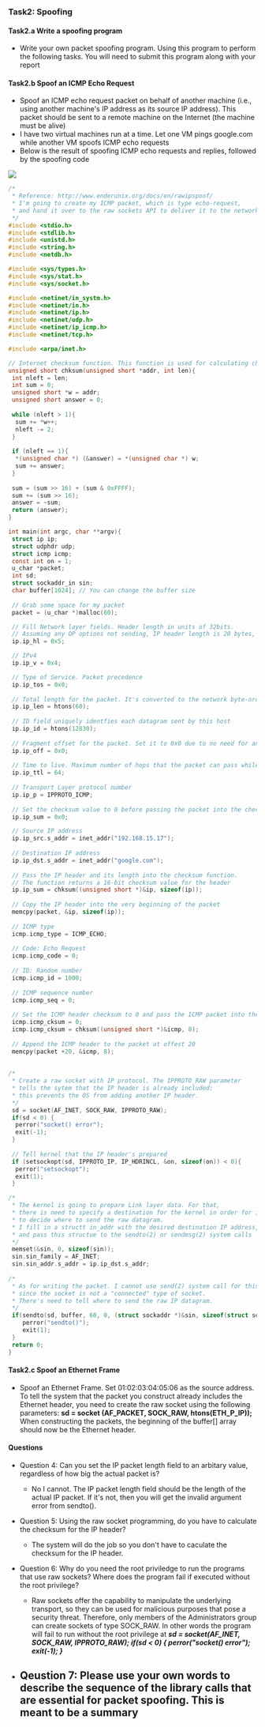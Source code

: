 ### Task2: Spoofing
#### Task2.a Write a spoofing program
- Write your own packet spoofing program. Using this program to perform the following tasks. You will need to submit this program along with your report

#### Task2.b Spoof an ICMP Echo Request
- Spoof an ICMP echo request packet on behalf of another machine (i.e., using another machine's IP address as its source IP address). This packet should be sent to a remote machine on the Internet (the machine must be alive)
- I have two virtual machines run at a time. Let one VM pings google.com while another VM spoofs ICMP echo requests
- Below is the result of spoofing ICMP echo requests and replies, followed by the spoofing code
 <img src = "images/part2/task2b.png">

```c
/* 
 * Reference: http://www.enderunix.org/docs/en/rawipspoof/
 * I'm going to create my ICMP packet, which is type echo-request,
 * and hand it over to the raw sockets API to deliver it to the network
 */
#include <stdio.h>
#include <stdlib.h>
#include <unistd.h>
#include <string.h>
#include <netdb.h>

#include <sys/types.h>
#include <sys/stat.h>
#include <sys/socket.h>

#include <netinet/in_systm.h>
#include <netinet/in.h>
#include <netinet/ip.h>
#include <netinet/udp.h>
#include <netinet/ip_icmp.h>
#include <netinet/tcp.h>

#include <arpa/inet.h>

// Internet checksum function. This function is used for calculating checksum for ICMP protocol
unsigned short chksum(unsigned short *addr, int len){
 int nleft = len;
 int sum = 0;
 unsigned short *w = addr;
 unsigned short answer = 0;
 
 while (nleft > 1){
  sum += *w++;
  nleft -= 2;
 }
 
 if (nleft == 1){
  *(unsigned char *) (&answer) = *(unsigned char *) w;
  sum += answer;
 }
 
 sum = (sum >> 16) + (sum & 0xFFFF);
 sum += (sum >> 16);
 answer = ~sum;
 return (answer);
}

int main(int argc, char **argv){
 struct ip ip;
 struct udphdr udp;
 struct icmp icmp;
 const int on = 1;
 u_char *packet;
 int sd;
 struct sockaddr_in sin;
 char buffer[1024]; // You can change the buffer size
 
 // Grab some space for my packet
 packet = (u_char *)malloc(60);

 // Fill Network layer fields. Header length in units of 32bits.
 // Assuming any OP options not sending, IP header length is 20 bytes, so 20/4 = 5
 ip.ip_hl = 0x5;

 // IPv4
 ip.ip_v = 0x4;

 // Type of Service. Packet precedence
 ip.ip_tos = 0x0;
 
 // Total length for the packet. It's converted to the network byte-order
 ip.ip_len = htons(60);
 
 // ID field uniquely identfies each datagram sent by this host
 ip.ip_id = htons(12830);
 
 // Fragment offset for the packet. Set it to 0x0 due to no need for any fragmentation
 ip.ip_off = 0x0;
 
 // Time to live. Maximum number of hops that the packet can pass while travelling through its destination
 ip.ip_ttl = 64;
 
 // Transport Layer protocol number
 ip.ip_p = IPPROTO_ICMP;
 
 // Set the checksum value to 0 before passing the packet into the checksum function
 ip.ip_sum = 0x0;

 // Source IP address
 ip.ip_src.s_addr = inet_addr("192.168.15.17");
 
 // Destination IP address
 ip.ip_dst.s_addr = inet_addr("google.com");
 
 // Pass the IP header and its length into the checksum function.
 // The function returns a 16-bit checksum value for the header
 ip.ip_sum = chksum((unsigned short *)&ip, sizeof(ip));
 
 // Copy the IP header into the very beginning of the packet
 memcpy(packet, &ip, sizeof(ip));
 
 // ICMP type
 icmp.icmp_type = ICMP_ECHO;
 
 // Code: Echo Request
 icmp.icmp_code = 0;
 
 // ID: Random number
 icmp.icmp_id = 1000;
 
 // ICMP sequence number
 icmp.icmp_seq = 0;
 
 // Set the ICMP header checksum to 0 and pass the ICMP packet into the checksum function
 icmp.icmp_cksum = 0;
 icmp.icmp_cksum = chksum((unsigned short *)&icmp, 8);
 
 // Append the ICMP header to the packet at offest 20
 memcpy(packet +20, &icmp, 8);
 
  
/* 
 * Create a raw socket with IP protocol. The IPPROTO_RAW parameter
 * tells the sytem that the IP header is already included;
 * this prevents the OS from adding another IP header.  
 */
 sd = socket(AF_INET, SOCK_RAW, IPPROTO_RAW);
 if(sd < 0) {
  perror("socket() error"); 
  exit(-1);
 }
 
 // Tell kernel that the IP header's prepared
 if (setsockopt(sd, IPPROTO_IP, IP_HDRINCL, &on, sizeof(on)) < 0){
  perror("setsockopt");
  exit(1);
 }

/* 
 * The kernel is going to prepare Link layer data. For that, 
 * there is need to specify a destination for the kernel in order for it
 * to decide where to send the raw datagram.
 * I fill in a structt in_addr with the desired destination IP address,
 * and pass this structue to the sendto(2) or sendmsg(2) system calls
 */
 memset(&sin, 0, sizeof(sin)); 
 sin.sin_family = AF_INET;
 sin.sin_addr.s_addr = ip.ip_dst.s_addr;
 
/* 
 * As for writing the packet. I cannot use send(2) system call for this,
 * since the socket is not a "connected" type of socket.
 * There's need to tell where to send the raw IP datagram.
 */
 if(sendto(sd, buffer, 60, 0, (struct sockaddr *)&sin, sizeof(struct sockaddr)) < 0) {
    perror("sendto()"); 
    exit(1);
 }
 return 0;
}
```

#### Task2.c Spoof an Ethernet Frame
- Spoof an Ethernet Frame. Set 01:02:03:04:05:06 as the source address. To tell the system that the packet you construct already includes the Ethernet header, you need to create the raw socket using the following parameters: **sd = socket (AF_PACKET, SOCK_RAW, htons(ETH_P_IP));** When constructing the packets, the beginning of the buffer[] array should now be the Ethernet header.

#### Questions

- Question 4: Can you set the IP packet length field to an arbitary value, regardless of how big the actual packet is?
  - No I cannot. The IP packet length field should be the length of the actual IP packet. If it's not, then you will get the invalid argument error from sendto().

- Question 5: Using the raw socket programming, do you have to calculate the checksum for the IP header?
  - The system will do the job so you don't have to caculate the checksum for the IP header.

- Question 6: Why do you need the root priviledge to run the programs that use raw sockets? Where does the program fail if executed without the root privilege?
  - Raw sockets offer the capability to manipulate the underlying transport, so they can be used for malicious purposes that pose a security threat. Therefore, only members of the Administrators group can create sockets of type SOCK_RAW. In other words the program will fail to run without the root privilege at ***sd = socket(AF_INET, SOCK_RAW, IPPROTO_RAW); if(sd < 0) { perror("socket() error"); exit(-1); }***
   
- Qeustion 7: Please use your own words to describe the sequence of the library calls that are essential for packet spoofing. This is meant to be a summary
  - 
